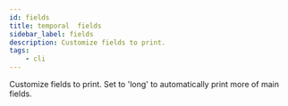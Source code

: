 ```yaml
---
id: fields
title: temporal  fields
sidebar_label: fields
description: Customize fields to print. 
tags:
    - cli
---
```


Customize fields to print. Set to 'long' to automatically print more of main fields.
